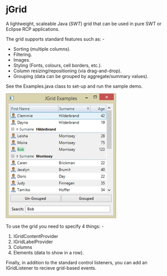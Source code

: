 # jGrid
A lightweight, scaleable Java (*SWT*) grid that can be used in pure SWT or Eclipse RCP applications.

The grid supports standard features such as: -

- Sorting (multiple columns).
- Filtering.
- Images.
- Styling (Fonts, colours, cell borders, etc.).
- Column resizing/repositioning (via drag-and-drop).
- Grouping (data can be grouped by aggregate/summary values).

See the Examples.java class to set-up and run the sample demo.

![Alt Examples Screenshot](https://github.com/GrandmasterTash/jGrid/blob/master/com.notlob.jgrid.examples/screenshot.jpg)

To use the grid you need to specify 4 things: -

1. IGridContentProvider
2. IGridLabelProvider
3. Columns
4. Elements (data to show in a row).

Finally, in addition to the standard control listeners, you can add an IGridListener to recieve grid-based events.

